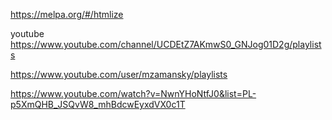 https://melpa.org/#/htmlize

youtube
https://www.youtube.com/channel/UCDEtZ7AKmwS0_GNJog01D2g/playlists

https://www.youtube.com/user/mzamansky/playlists

https://www.youtube.com/watch?v=NwnYHoNtfJ0&list=PL-p5XmQHB_JSQvW8_mhBdcwEyxdVX0c1T

